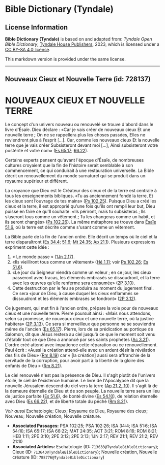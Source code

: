 # Bible Dictionary (Tyndale)

## License Information

**Bible Dictionary (Tyndale)** is based on and adapted from: _Tyndale Open Bible Dictionary_, [Tyndale House Publishers](https://tyndaleopenresources.com/), 2023, which is licensed under a [CC BY-SA 4.0 license](https://creativecommons.org/licenses/by-sa/4.0/legalcode.en).

This markdown version is provided under the same license.



--------------------------------

## Nouveaux Cieux et Nouvelle Terre (id: 728137)

NOUVEAUX CIEUX ET NOUVELLE TERRE
================================

Le concept d'un univers nouveau ou renouvelé se trouve d'abord dans le livre d'Ésaïe. Dieu déclare : «Car je vais créer de nouveaux cieux Et une nouvelle terre ; On ne se rappellera plus les choses passées, Elles ne reviendront plus à l’esprit \[...]. Car, comme les nouveaux cieux Et la nouvelle terre que je vais créer Subsisteront devant moi \[...], Ainsi subsisteront votre postérité et votre nom» ([Es 65\.17](https://ref.ly/Isa65:17); [66\.22](https://ref.ly/Isa66:22)).

Certains experts pensent qu'avant l'époque d'Ésaïe, de nombreuses cultures croyaient que la fin de l'histoire serait semblable à son commencement, ce qui conduirait à une restauration universelle. La Bible décrit un renouvellement du monde surnaturel qui se produit dans un royaume supérieur et différent.

La croyance que Dieu est le Créateur des cieux et de la terre est centrale à tous les enseignements bibliques. «Tu as anciennement fondé la terre, Et les cieux sont l’ouvrage de tes mains» ([Ps 102\.25](https://ref.ly/Ps102:25)). Puisque Dieu a créé les cieux et la terre, il est approprié qu'une fois qu'ils ont rempli leur but, Dieu puisse en faire ce qu'Il souhaite. «Ils périront, mais tu subsisteras ; Ils s’useront tous comme un vêtement ; Tu les changeras comme un habit, et ils seront changés» ([Ps 102\.26](https://ref.ly/Ps102:26)). La même métaphore se trouve dans [Ésaïe 51\.6](https://ref.ly/Isa51:6), où la terre est décrite comme s'usant comme un vêtement.

La Bible parle de la fin de l'ancien ordre. Elle décrit un temps où le ciel et la terre disparaîtront ([Es 34\.4](https://ref.ly/Isa34:4); [51\.6](https://ref.ly/Isa51:6); [Mt 24\.35](https://ref.ly/Matt24:35); [Ap 21\.1](https://ref.ly/Rev21:1)). Plusieurs expressions expriment cette idée :

1. « Le monde passe » ([1Jn 2\.17](https://ref.ly/1John2:17)).
2. «Ils vieilliront tous comme un vêtement» ([Hé 1\.11](https://ref.ly/Heb1:11); voir [Ps 102\.26](https://ref.ly/Ps102:26); [Es 51\.6](https://ref.ly/Isa51:6)).
3. «Le jour du Seigneur viendra comme un voleur ; en ce jour, les cieux passeront avec fracas, les éléments embrasés se dissoudront, et la terre avec les œuvres qu’elle renferme sera consumée» ([2P 3\.10](https://ref.ly/2Pet3:10)).
4. Cette destruction par le feu se produira au moment du jugement final. Ce sera «jour de Dieu, à cause duquel les cieux enflammés se dissoudront et les éléments embrasés se fondront» ([2P 3\.12](https://ref.ly/2Pet3:12)).

Ce jugement, qui met fin à l'ancien ordre, prépare la voie pour de nouveaux cieux et une nouvelle terre. Pierre poursuit ainsi : «Mais nous attendons, selon sa promesse, de nouveaux cieux et une nouvelle terre, où la justice habitera» ([2P 3\.13](https://ref.ly/2Pet3:13)). Ce sera si merveilleux que personne ne se souviendra même de l'ancien ([Es 65\.17](https://ref.ly/Isa65:17)). Pierre, lors de sa prédication au portique de Salomon, dit que Jésus restera au ciel jusqu'à ce que le moment soit venu d'établir tout ce que Dieu a annoncé par ses saints prophètes ([Ac 3\.21](https://ref.ly/Acts3:21)). L'ordre créé attend avec impatience cette réparation ou ce renouvellement. Paul écrit : «Aussi la création attend\-elle avec un ardent désir la révélation des fils de Dieu» ([Rm 8\.19](https://ref.ly/Rom8:19)) car « \[la création] aussi sera affranchie de la servitude de la corruption, pour avoir part à la liberté de la gloire des enfants de Dieu » ([Rm 8\.21](https://ref.ly/Rom8:21)).

Le ciel renouvelé n'est pas la présence de Dieu. Il s'agit plutôt de l'univers étoilé, le ciel de l'existence humaine. Le livre de l'Apocalypse dit que la nouvelle Jérusalem descend du ciel vers la terre ([Ap 21\.2, 10](https://ref.ly/Rev21:2,Rev21:10)). Il s'agit là de la demeure éternelle de Dieu et de son peuple. La nouvelle terre sera un lieu de justice parfaite ([Es 51\.6](https://ref.ly/Isa51:6)), de bonté divine ([Es 54\.10](https://ref.ly/Isa54:10)), de relation éternelle avec Dieu ([Es 66\.22](https://ref.ly/Isa66:22)), et de liberté totale du péché ([Rm 8\.21](https://ref.ly/Rom8:21)).

*Voir aussi* Eschatologie; Cieux; Royaume de Dieu, Royaume des cieux; Nouveau; Nouvelle création, Nouvelle créature.

* **Associated Passages:** PSA 102:25; PSA 102:26; ISA 34:4; ISA 51:6; ISA 54:10; ISA 65:17; ISA 66:22; MAT 24:35; ACT 3:21; ROM 8:19; ROM 8:21; HEB 1:11; 2PE 3:10; 2PE 3:12; 2PE 3:13; 1JN 2:17; REV 21:1; REV 21:2; REV 21:10
* **Associated Articles:** Eschatologie (ID: `713633@TyndaleBibleDictionary`); Cieux (ID: `713643@TyndaleBibleDictionary`); Nouvelle création, Nouvelle créature (ID: `788776@TyndaleBibleDictionary`)

